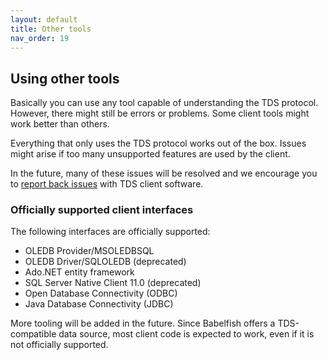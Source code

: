 ```yaml
---
layout: default
title: Other tools
nav_order: 19
---
```


## Using other tools

Basically you can use any tool capable of understanding the TDS protocol.
However, there might still be errors or problems. Some client tools might work better than
others. 

Everything that only uses the TDS protocol works out of the box. 
Issues might arise if too many unsupported features are used by the client. 

In the future, many of these issues will be resolved and we encourage you to [report
back issues](https://github.com/babelfish-for-postgresql/babelfish_extensions/issues) with TDS client software. 


### Officially supported client interfaces

The following interfaces are officially supported:

- OLEDB Provider/MSOLEDBSQL
- OLEDB Driver/SQLOLEDB (deprecated)
- Ado.NET entity framework
- SQL Server Native Client 11.0 (deprecated)
- Open Database Connectivity (ODBC)
- Java Database Connectivity (JDBC)

More tooling will be added in the future.  Since Babelfish offers a TDS-compatible
data source, most client code is expected to work, even if it is not officially
supported.

